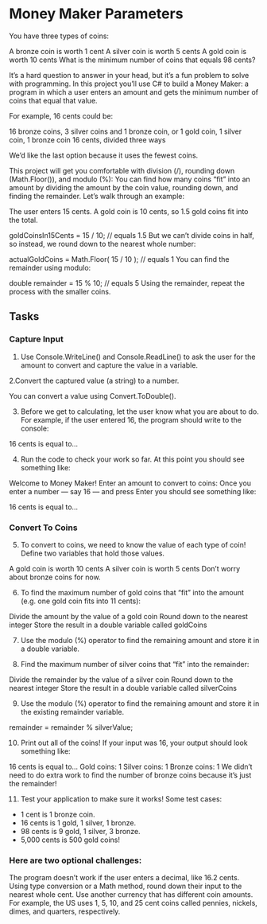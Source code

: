 # Money Maker Parameters

You have three types of coins:

A bronze coin is worth 1 cent
A silver coin is worth 5 cents
A gold coin is worth 10 cents
What is the minimum number of coins that equals 98 cents?

It’s a hard question to answer in your head, but it’s a fun problem to solve with programming. In this project you’ll use C# to build a Money Maker: a program in which a user enters an amount and gets the minimum number of coins that equal that value.

For example, 16 cents could be:

16 bronze coins,
3 silver coins and 1 bronze coin, or
1 gold coin, 1 silver coin, 1 bronze coin
16 cents, divided three ways

We’d like the last option because it uses the fewest coins.

This project will get you comfortable with division (/), rounding down (Math.Floor()), and modulo (%): You can find how many coins “fit” into an amount by dividing the amount by the coin value, rounding down, and finding the remainder. Let’s walk through an example:

The user enters 15 cents. A gold coin is 10 cents, so 1.5 gold coins fit into the total.

goldCoinsIn15Cents = 15 / 10; // equals 1.5
But we can’t divide coins in half, so instead, we round down to the nearest whole number:

actualGoldCoins = Math.Floor( 15 / 10 ); // equals 1
You can find the remainder using modulo:

double remainder = 15 % 10; // equals 5
Using the remainder, repeat the process with the smaller coins.

## Tasks

### Capture Input
1. Use Console.WriteLine() and Console.ReadLine() to ask the user for the amount to convert and capture the value in a variable.



2.Convert the captured value (a string) to a number.

You can convert a value using Convert.ToDouble().



3. Before we get to calculating, let the user know what you are about to do. For example, if the user entered 16, the program should write to the console:

16 cents is equal to...


4. Run the code to check your work so far. At this point you should see something like:

Welcome to Money Maker!
Enter an amount to convert to coins:
Once you enter a number — say 16 — and press Enter you should see something like:

16 cents is equal to...


### Convert To Coins
5. To convert to coins, we need to know the value of each type of coin! Define two variables that hold those values.

A gold coin is worth 10 cents
A silver coin is worth 5 cents
Don’t worry about bronze coins for now.



6. To find the maximum number of gold coins that “fit” into the amount (e.g. one gold coin fits into 11 cents):

Divide the amount by the value of a gold coin
Round down to the nearest integer
Store the result in a double variable called goldCoins


7. Use the modulo (%) operator to find the remaining amount and store it in a double variable.



8. Find the maximum number of silver coins that “fit” into the remainder:

Divide the remainder by the value of a silver coin
Round down to the nearest integer
Store the result in a double variable called silverCoins


9. Use the modulo (%) operator to find the remaining amount and store it in the existing remainder variable.

remainder = remainder % silverValue;


10. Print out all of the coins! If your input was 16, your output should look something like:

16 cents is equal to...
Gold coins: 1
Silver coins: 1
Bronze coins: 1
We didn’t need to do extra work to find the number of bronze coins because it’s just the remainder!



11. Test your application to make sure it works! Some test cases:

- 1 cent is 1 bronze coin.
- 16 cents is 1 gold, 1 silver, 1 bronze.
- 98 cents is 9 gold, 1 silver, 3 bronze.
- 5,000 cents is 500 gold coins!

### Here are two optional challenges:

The program doesn’t work if the user enters a decimal, like 16.2 cents. Using type conversion or a Math method, round down their input to the nearest whole cent.
Use another currency that has different coin amounts. For example, the US uses 1, 5, 10, and 25 cent coins called pennies, nickels, dimes, and quarters, respectively.
